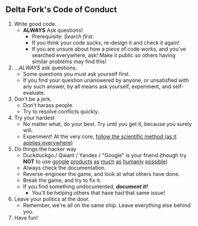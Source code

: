 ## Delta Fork's Code of Conduct
1. Write good code.
    - **ALWAYS** Ask questions!
        - Prerequisite: *Search first.*
        - If you think your code sucks, re-design it and check it again!
        - If you are unsure about how a piece of code works, and you've searched everywhere, ask! Make it public so others having similar problems may find this!
2. ...*ALWAYS* ask questions.
    - Some questions you must ask yourself first.
    - If you find your question unanswered by anyone, or unsatisfied with any such answer, by all means ask yourself, experiment, and self-evaluate.
3. Don't be a jerk.
    - Don't harass people.
    - Try to resolve conflicts quickly.
4. Try your hardest
    - No matter what, do your best. Try until you get it, because you surely will.
    - Experiment! At the very core, [follow the scientific method (as it applies everywhere)](https://www.khanacademy.org/science/biology/intro-to-biology/science-of-biology/a/the-science-of-biology)
5. Do things the hacker way
    - Duckduckgo / Qwant / Yandex / "Google" is your friend (though try **NOT** to use [google](https://www.smh.com.au/technology/google-software-bug-shared-private-online-documents-20090310-8tup.html) [products](https://en.wikipedia.org/wiki/Global_surveillance_disclosures_(2013%E2%80%93present)) [as](https://googleblog.blogspot.com/2010/05/wifi-data-collection-update.html) [much](https://www.cnet.com/tech/services-and-software/google-collects-a-frightening-amount-of-data-about-you-you-can-find-and-delete-it-now/) [as](https://twitter.com/DuckDuckGo/status/1371509053613084679) [humanly](https://www.forbes.com/sites/zakdoffman/2021/03/20/stop-using-google-chrome-on-apple-iphone-12-pro-max-ipad-and-macbook-pro/) [possible](https://hackernoon.com/data-privacy-concerns-with-google-b946f2b7afea))
    - Always check the documentation.
    - Reverse-engineer the game, and look at what others have done.
    - Break the game, and try to fix it.
    - If you find something undocumented, ***document it!***
        - You'll be helping others that have had that same issue!
6. Leave your politics at the door.
    - Remember, we're all on the same ship. Leave everything else behind you.
7. Have fun!
